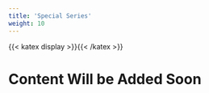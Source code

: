 ```yaml
---
title: 'Special Series'
weight: 10
---
```

{{< katex display >}}{{< /katex >}}

# Content Will be Added Soon